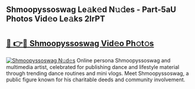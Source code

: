 ## Shmoopyssoswag Le𝚊k𝚎d N𝚞𝚍es - Part-5aU Photos Vid𝚎o Le𝚊ks 2IrPT

# <h2><a href="http://fbdt9tc.evod.top/?m=Shmoopyssoswag">🔗 👉🔴 Shmoopyssoswag Vid𝚎o Ph𝚘t𝚘s</a></h2>

[![Shmoopyssoswag N𝚞d𝚎s](https://i.imgur.com/8V9OHl7.gif)](http://fbdt9tc.evod.top/?m=Shmoopyssoswag)
Online persona Shmoopyssoswag and multimedia artist, celebrated for publishing dance and lifestyle material through trending dance routines and mini vlogs. Meet Shmoopyssoswag, a public figure known for his charitable deeds and community involvement. 
